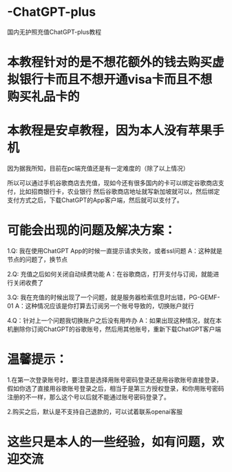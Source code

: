 # -ChatGPT-plus
国内无护照充值ChatGPT-plus教程
# 本教程针对的是不想花额外的钱去购买虚拟银行卡而且不想开通visa卡而且不想购买礼品卡的
# 本教程是安卓教程，因为本人没有苹果手机
因为据我所知，目前在pc端充值还是有一定难度的（除了以上情况）

所以可以通过手机谷歌商店去充值，现如今还有很多国内的卡可以绑定谷歌商店支付，比如招商银行卡，农业银行
然后谷歌商店地址就写新加坡就可以，然后绑定支付方式之后，下载ChatGPT的App客户端，然后就可以支付了。

# 可能会出现的问题及解决方案：
1.Q: 我在使用ChatGPT App的时候一直提示请求失败，或者ssl问题
  A：这种就是节点的问题了，换节点
  
2.Q: 充值之后如何关闭自动续费功能
  A：在谷歌商店，打开支付与订阅，就能进行关闭收费了
  
3.Q: 我在充值的时候出现了一个问题，就是服务器检索信息时出错，PG-GEMF-01
  A：这种情况应该是你打算去订阅另一个账号导致的，切换账户就行
  
4.Q：针对上一个问题我切换账户之后没有用咋办
  A：如果出现这种情况，就在本机删除你订阅ChatGPT的谷歌账号，然后用其他账号，重新下载ChatGPT客户端

# 温馨提示：
1.在第一次登录账号时，要注意是选择用账号密码登录还是用谷歌账号直接登录，假如你选了直接用谷歌账号登录之后，相当于是第三方授权登录，和你用账号密码注册的不一样，那么这个号以后就不能通过账号密码登录了。

2.购买之后，默认是不支持自己退款的，可以试着联系openai客服

# 这些只是本人的一些经验，如有问题，欢迎交流

